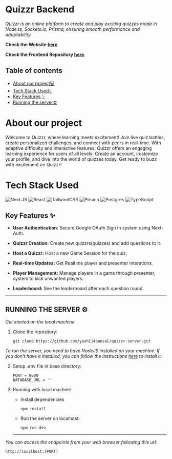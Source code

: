 # Quizzr Backend 

*Quizzr is  an online platform to create and play exciting quizzes made in Node.ts, Sockets.io, Prisma, ensuring smooth performance and adaptability.*

**Check the Website [here](https://quizzr-one.vercel.app/)**

**Check the Frontend Repository [here](https://github.com/yash114bansal/quizzr/)**.

## Table of contents

- [About our project💻](#About-our-project)
- [Tech Stack Used💡](#Tech-Stack-Used)
- [Key Features ✨](#key-features-)
- [Running the server⚙️](#running-the-server-%EF%B8%8F)

# About our project

Welcome to Quizzr, where learning meets excitement! Join live quiz battles, create personalized challenges, and connect with peers in real-time. With adaptive difficulty and interactive features, Quizzr offers an engaging learning experience for users of all levels. Create an account, customize your profile, and dive into the world of quizzes today. Get ready to buzz with excitement on Quizzr!

# Tech Stack Used

![Next JS](https://img.shields.io/badge/Next-black?style=for-the-badge&logo=next.js&logoColor=white)
![React](https://img.shields.io/badge/react-%2320232a.svg?style=for-the-badge&logo=react&logoColor=%2361DAFB)
![TailwindCSS](https://img.shields.io/badge/tailwindcss-%2338B2AC.svg?style=for-the-badge&logo=tailwind-css&logoColor=white)
![Prisma](https://img.shields.io/badge/Prisma-3982CE?style=for-the-badge&logo=Prisma&logoColor=white)
![Postgres](https://img.shields.io/badge/postgres-%23316192.svg?style=for-the-badge&logo=postgresql&logoColor=white)
![TypeScript](https://img.shields.io/badge/typescript-%23007ACC.svg?style=for-the-badge&logo=typescript&logoColor=white)

## Key Features ✨

- **User Authentication:** Secure Google OAuth Sign In system using Next-Auth.

- **Quizzr Creation:** Create new quizzrs(quizzes) and add questions to it.

- **Host a Quizzr:** Host a new Game Session for the quiz.

- **Real-time Updates:** Get Realtime player and presenter interations.

- **Player Management:** Manage players in a game through presenter, system to kick unwanted players.

- **Leaderboard:** See the leaderboard after each question round.

---

## RUNNING THE SERVER ⚙️

*Get started on the local machine*

1. Clone the repository: 
   ```CMD
   git clone https://github.com/yash114bansal/quizzr-server.git
   ```
*To run the server, you need to have NodeJS installed on your machine. If you don't have it installed, you can follow the instructions [here](https://nodejs.org/en//) to install it.*

2. Setup .env file in base directory:
   ```
   PORT = 8080
   DATABASE_URL = ''
   ```

3. Running with local machine

   - Install dependencies

      ```CMD
      npm install
      ```
   - Run the server on localhost:
      ```CMD
      npm run dev
      ```
   ---
    
*You can access the endpoints from your web browser following this url:*
   ```url
   http://localhost:[PORT]
   ```
